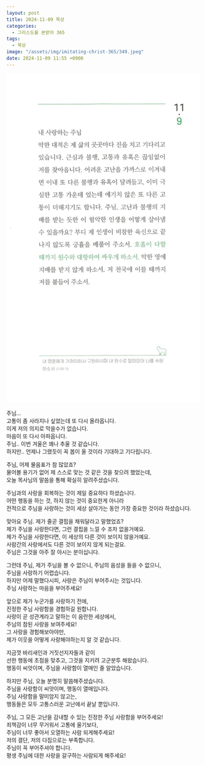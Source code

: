 ```yaml
---
layout: post
title: 2024-11-09 묵상
categories:
  - 그리스도를 본받아 365
tags:
  - 묵상
image: "/assets/img/imitating-christ-365/349.jpeg"
date: 2024-11-09 11:55 +0900
---
```


![image](/assets/img/imitating-christ-365/349.jpeg)

주님...  
고통이 좀 사라지나 싶었는데 또 다시 올라옵니다.  
이게 저의 의지로 막을수가 없습니다.  
마음이 또 다시 아파옵니다.  
주님.. 이번 겨울은 꽤나 추울 것 같습니다.  
하지만.. 언제나 그랬듯이 꼭 봅이 올 것이라 기대하고 기다립니다.

주님, 어제 물음표가 참 많았죠?  
물어볼 용기가 없어 제 스스로 맞는 것 같은 것을 찾으려 했었는데,  
오늘 목사님의 말씀을 통해 확실히 알려주셨습니다.

주님과의 사랑을 회복하는 것이 제일 중요하다 하셨습니다.  
어떤 행동을 하는 것, 하지 않는 것이 중요한게 아니라  
전적으로 주님을 사랑하는 것이 세상 살아가는 동안 가장 중요한 것이라 하셨습니다.

맞아요 주님. 제가 줄곧 결핍을 채워달라고 말했었죠?  
제가 주님을 사랑한다면, 그런 결핍을 느낄 수 조차 없을거예요.  
제가 주님을 사랑한다면, 이 세상의 다른 것이 보이지 않을거예요.  
사람간의 사랑에서도 다른 것이 보이지 않게 되는걸요.  
주님은 그것을 아주 잘 아시는 분이십니다.

그런데 주님, 제가 주님을 볼 수 없으니, 주님의 음성을 들을 수 없으니,  
주님을 사랑하기 어렵습니다.  
하지만 어제 말했다시피, 사랑은 주님이 부어주시는 것입니다.  
주님 사랑하는 마음을 부어주세요!

앞으로 제가 누군가를 사랑하기 전에,  
진정한 주님 사랑함을 경험하길 원합니다.  
사랑이 곧 성관계라고 말하는 이 음란한 세상에서,  
주님의 참된 사랑을 보여주세요!  
그 사랑을 경험해보아야만,  
제가 이웃을 어떻게 사랑해야하는지 알 것 같습니다.

지금껏 바리새인과 거짓선지자들과 같이  
선한 행동에 초점을 맞추고, 그것을 지키려 고군분투 해왔습니다.  
행동이 씨앗이며, 주님을 사랑함이 열매인 줄 알았습니다.

하지만 주님, 오늘 분명히 말씀해주셨습니다.  
주님을 사랑함이 씨앗이며, 행동이 열매입니다.  
주님 사랑함을 말미암지 않고는,  
행동들은 모두 고통스러운 고난에서 끝날 뿐입니다.

주님, 그 모든 고난을 감내할 수 있는 진정한 주님 사랑함을 부어주세요!  
죄책감이 너무 무거워서 고통에 울기보다,  
주님이 너무 좋아서 오열하는 사람 되게해주세요!  
저의 결단, 저의 다짐으로는 부족합니다.  
주님이 꼭 부어주셔야 합니다.  
평생 주님에 대한 사랑을 갈구하는 사람되게 해주세요!
